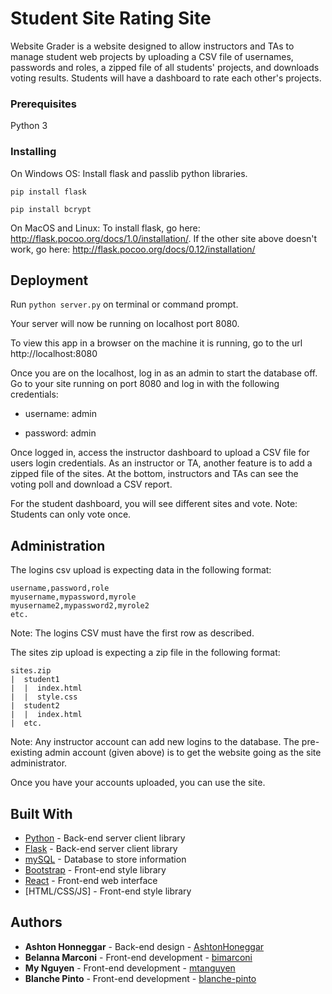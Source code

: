 # Student Site Rating Site

Website Grader is a website designed to allow instructors and TAs to manage student web projects by uploading a CSV file of usernames, passwords and roles, a zipped file of all students' projects, and downloads voting results. Students will have a dashboard to rate each other's projects.

### Prerequisites

Python 3

### Installing
On Windows OS: Install flask and passlib python libraries.

```
pip install flask

pip install bcrypt
```

On MacOS and Linux: To install flask, go here: http://flask.pocoo.org/docs/1.0/installation/. If the other site above doesn't work, go here: http://flask.pocoo.org/docs/0.12/installation/

## Deployment

Run `python server.py` on terminal or command prompt.

Your server will now be running on localhost port 8080.

To view this app in a browser on the machine it is running, go to the url http://localhost:8080

Once you are on the localhost, log in as an admin to start the database off. Go to your site running on port 8080 and log in with the following credentials:

* username: admin

* password: admin

Once logged in, access the instructor dashboard to upload a CSV file for users login credentials. As an instructor or TA, another feature is to add a zipped file of the sites. At the bottom, instructors and TAs can see the voting poll and download a CSV report. 

For the student dashboard, you will see different sites and vote. Note: Students can only vote once. 

## Administration

The logins csv upload is expecting data in the following format: 
```
username,password,role
myusername,mypassword,myrole 
myusername2,mypassword2,myrole2 
etc.
```
Note: The logins CSV must have the first row as described.


The sites zip upload is expecting a zip file in the following format:

```
sites.zip 
|  student1 
|  |  index.html 
|  |  style.css 
|  student2 
|  |  index.html 
|  etc.
```

Note: Any instructor account can add new logins to the database. The pre-existing admin account (given above) is to get the website going as the site administrator. 

Once you have your accounts uploaded, you can use the site.

## Built With

* [Python](https://www.python.org) - Back-end server client library
* [Flask](http://flask.pocoo.org/) - Back-end server client library
* [mySQL](https://www.mysql.com) - Database to store information
* [Bootstrap](https://getbootstrap.com/) - Front-end style library
* [React](https://reactjs.org) - Front-end web interface 
* [HTML/CSS/JS] - Front-end style library

## Authors

* **Ashton Honneggar** - Back-end design - [AshtonHoneggar](https://github.com/AshtonHoneggar)
* **Belanna Marconi** - Front-end development -
  [bimarconi](https://github.com/bimarconi)
* **My Nguyen** - Front-end development - [mtanguyen](https://github.com/mtanguyen)
* **Blanche Pinto** - Front-end development -
  [blanche-pinto](https://github.com/blanche-pinto)

